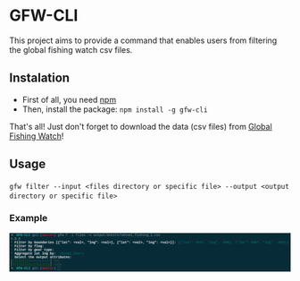 # GFW-CLI
This project aims to provide a command that enables users from filtering the global fishing watch csv files.

## Instalation
* First of all, you need [npm](https://www.npmjs.com/get-npm)
* Then, install the package: `npm install -g gfw-cli`

That's all! Just don't forget to download the data (csv files) from [Global Fishing Watch](http://globalfishingwatch.org)!

## Usage
`gfw filter --input <files directory or specific file> --output <output directory or specific file>`

### Example
![GFW CLI USAGE](https://github.com/rntdrts/GFW-CLI/blob/assets/gfw-cli-example.png?raw=true)
